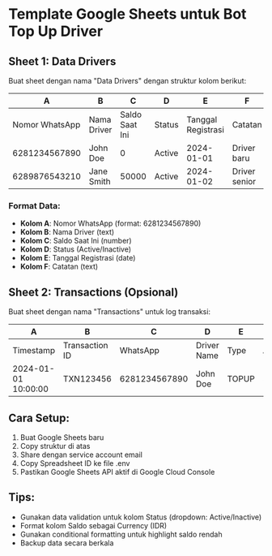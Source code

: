 # Template Google Sheets untuk Bot Top Up Driver

## Sheet 1: Data Drivers
Buat sheet dengan nama "Data Drivers" dengan struktur kolom berikut:

| A | B | C | D | E | F |
|---|---|---|---|---|---|
| Nomor WhatsApp | Nama Driver | Saldo Saat Ini | Status | Tanggal Registrasi | Catatan |
| 6281234567890 | John Doe | 0 | Active | 2024-01-01 | Driver baru |
| 6289876543210 | Jane Smith | 50000 | Active | 2024-01-02 | Driver senior |

### Format Data:
- **Kolom A**: Nomor WhatsApp (format: 6281234567890)
- **Kolom B**: Nama Driver (text)
- **Kolom C**: Saldo Saat Ini (number)
- **Kolom D**: Status (Active/Inactive)
- **Kolom E**: Tanggal Registrasi (date)
- **Kolom F**: Catatan (text)

## Sheet 2: Transactions (Opsional)
Buat sheet dengan nama "Transactions" untuk log transaksi:

| A | B | C | D | E | F | G |
|---|---|---|---|---|---|---|
| Timestamp | Transaction ID | WhatsApp | Driver Name | Type | Amount | New Balance |
| 2024-01-01 10:00:00 | TXN123456 | 6281234567890 | John Doe | TOPUP | 50000 | 50000 |

## Cara Setup:
1. Buat Google Sheets baru
2. Copy struktur di atas
3. Share dengan service account email
4. Copy Spreadsheet ID ke file .env
5. Pastikan Google Sheets API aktif di Google Cloud Console

## Tips:
- Gunakan data validation untuk kolom Status (dropdown: Active/Inactive)
- Format kolom Saldo sebagai Currency (IDR)
- Gunakan conditional formatting untuk highlight saldo rendah
- Backup data secara berkala
